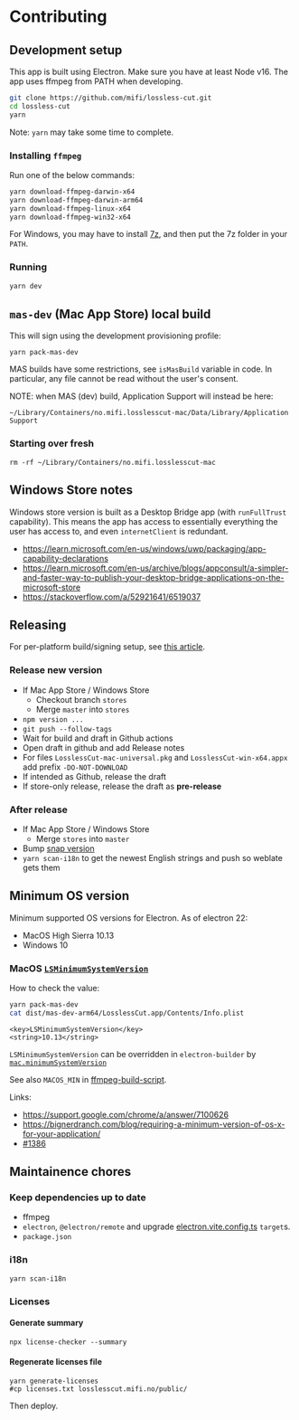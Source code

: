 # Contributing

## Development setup

This app is built using Electron.
Make sure you have at least Node v16. The app uses ffmpeg from PATH when developing.

```bash
git clone https://github.com/mifi/lossless-cut.git
cd lossless-cut
yarn
```

Note: `yarn` may take some time to complete.

### Installing `ffmpeg`

Run one of the below commands:
```bash
yarn download-ffmpeg-darwin-x64
yarn download-ffmpeg-darwin-arm64
yarn download-ffmpeg-linux-x64
yarn download-ffmpeg-win32-x64
```

For Windows, you may have to install [7z](https://www.7-zip.org/download.html), and then put the 7z folder in your `PATH`.

### Running

```bash
yarn dev
```

## `mas-dev` (Mac App Store) local build

This will sign using the development provisioning profile:

```
yarn pack-mas-dev
```

MAS builds have some restrictions, see `isMasBuild` variable in code. In particular, any file cannot be read without the user's consent.

NOTE: when MAS (dev) build, Application Support will instead be here:
```
~/Library/Containers/no.mifi.losslesscut-mac/Data/Library/Application Support
```

### Starting over fresh

```
rm -rf ~/Library/Containers/no.mifi.losslesscut-mac
```

## Windows Store notes

Windows store version is built as a Desktop Bridge app (with `runFullTrust` capability). This means the app has access to essentially everything the user has access to, and even `internetClient` is redundant.

- https://learn.microsoft.com/en-us/windows/uwp/packaging/app-capability-declarations
- https://learn.microsoft.com/en-us/archive/blogs/appconsult/a-simpler-and-faster-way-to-publish-your-desktop-bridge-applications-on-the-microsoft-store
- https://stackoverflow.com/a/52921641/6519037

## Releasing

For per-platform build/signing setup, see [this article](https://mifi.no/blog/automated-electron-build-with-release-to-mac-app-store-microsoft-store-snapcraft/).

### Release new version

- If Mac App Store / Windows Store
  - Checkout branch `stores`
  - Merge `master` into `stores`
- `npm version ...`
- `git push --follow-tags`
- Wait for build and draft in Github actions
- Open draft in github and add Release notes
- For files `LosslessCut-mac-universal.pkg` and `LosslessCut-win-x64.appx` add prefix `-DO-NOT-DOWNLOAD`
- If intended as Github, release the draft
- If store-only release, release the draft as **pre-release**

### After release

- If Mac App Store / Windows Store
  - Merge `stores` into `master`
- Bump [snap version](https://snapcraft.io/losslesscut/listing)
- `yarn scan-i18n` to get the newest English strings and push so weblate gets them

## Minimum OS version

Minimum supported OS versions for Electron. As of electron 22:

- MacOS High Sierra 10.13
- Windows 10

### MacOS [`LSMinimumSystemVersion`](https://developer.apple.com/documentation/bundleresources/information_property_list/lsminimumsystemversion)

How to check the value:

```bash
yarn pack-mas-dev
cat dist/mas-dev-arm64/LosslessCut.app/Contents/Info.plist
```

```
<key>LSMinimumSystemVersion</key>
<string>10.13</string>
```

`LSMinimumSystemVersion` can be overridden in `electron-builder` by [`mac.minimumSystemVersion`](https://www.electron.build/configuration/mac.html)

See also `MACOS_MIN` in [ffmpeg-build-script](https://github.com/mifi/ffmpeg-build-script/blob/master/build-ffmpeg).

Links:
- https://support.google.com/chrome/a/answer/7100626
- https://bignerdranch.com/blog/requiring-a-minimum-version-of-os-x-for-your-application/
- [#1386](https://github.com/mifi/lossless-cut/issues/1386)

## Maintainence chores

### Keep dependencies up to date
- ffmpeg
- `electron`, `@electron/remote` and upgrade [electron.vite.config.ts](./electron.vite.config.ts) `target`s.
- `package.json`

### i18n
`yarn scan-i18n`

### Licenses

#### Generate summary

```
npx license-checker --summary
```

#### Regenerate licenses file

```
yarn generate-licenses
#cp licenses.txt losslesscut.mifi.no/public/
```
Then deploy.
